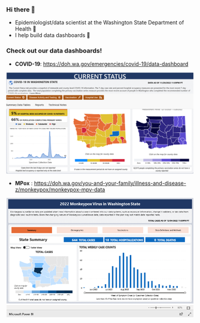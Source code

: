 ### Hi there 👋

- Epidemiologist/data scientist at the Washington State Department of Health 🌲
- I help build data dashboards 💪

### Check out our data dashboards!
- **COVID-19**:  <a href="https://doh.wa.gov/emergencies/covid-19/data-dashboard" target="_blank" rel="noreferrer noopener">https://doh.wa.gov/emergencies/covid-19/data-dashboard</a>  
<img src="https://github.com/DOH-RPS1303/DOH-RPS1303/raw/main/Screenshot%202022-12-02%20at%2012-19-13%20COVID-19%20Data%20Dashboard.png" width="500" height="auto" />

- **MPox** :  <a href="https://doh.wa.gov/you-and-your-family/illness-and-disease-z/monkeypox/monkeypox-mpv-data" target="_blank" rel="noreferrer noopener">https://doh.wa.gov/you-and-your-family/illness-and-disease-z/monkeypox/monkeypox-mpv-data</a>  
<img src="https://github.com/DOH-RPS1303/DOH-RPS1303/blob/main/Screenshot%202022-12-07%20at%2008-28-17%20Monkeypox%20(MPV)%20Data.png?raw=true" width="500" height="auto" />


<!--
**DOH-RPS1303/DOH-RPS1303** is a ✨ _special_ ✨ repository because its `README.md` (this file) appears on your GitHub profile.

Here are some ideas to get you started:

- 🔭 I’m currently working on ...
- 🌱 I’m currently learning ...
- 👯 I’m looking to collaborate on ...
- 🤔 I’m looking for help with ...
- 💬 Ask me about ...
- 📫 How to reach me: ...
- 😄 Pronouns: ...
- ⚡ Fun fact: ...
-->
